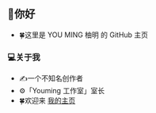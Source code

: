 ## 👋你好
- 🍀这里是 YOU MING 柚明 的 GitHub 主页

### 💻关于我
- ✍️一个不知名创作者
- ⚙️「Youming 工作室」室长
- 🍀欢迎来 [我的主页](https://home.youming.dns.army)
